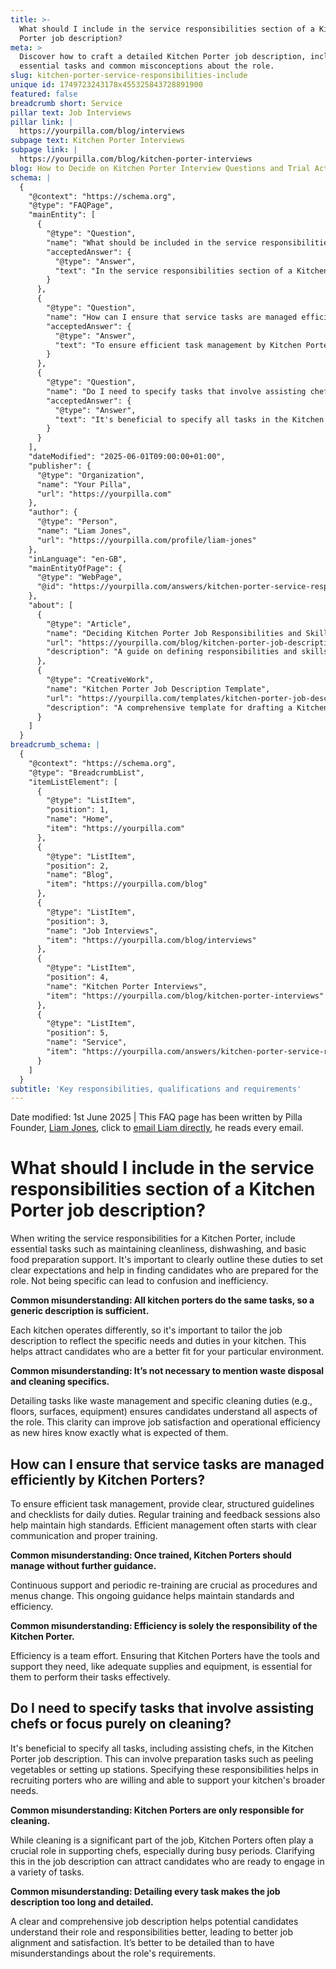 ```yaml
---
title: >-
  What should I include in the service responsibilities section of a Kitchen
  Porter job description?
meta: >
  Discover how to craft a detailed Kitchen Porter job description, including
  essential tasks and common misconceptions about the role.
slug: kitchen-porter-service-responsibilities-include
unique id: 1749723243178x455325843728891900
featured: false
breadcrumb short: Service
pillar text: Job Interviews
pillar link: |
  https://yourpilla.com/blog/interviews
subpage text: Kitchen Porter Interviews
subpage link: |
  https://yourpilla.com/blog/kitchen-porter-interviews
blog: How to Decide on Kitchen Porter Interview Questions and Trial Activities
schema: |
  {
    "@context": "https://schema.org",
    "@type": "FAQPage",
    "mainEntity": [
      {
        "@type": "Question",
        "name": "What should be included in the service responsibilities section of a Kitchen Porter job description?",
        "acceptedAnswer": {
          "@type": "Answer",
          "text": "In the service responsibilities section of a Kitchen Porter job description, include essential tasks such as maintaining cleanliness, dishwashing, and basic food preparation support. Detail tasks like waste management and specific cleaning duties to ensure clarity about the role's expectations. Tailor the job description to reflect the specific needs and duties of your kitchen."
        }
      },
      {
        "@type": "Question",
        "name": "How can I ensure that service tasks are managed efficiently by Kitchen Porters?",
        "acceptedAnswer": {
          "@type": "Answer",
          "text": "To ensure efficient task management by Kitchen Porters, it's critical to provide clear, structured guidelines and checklists for daily duties. Regular training and feedback sessions are also beneficial. Ensure that Kitchen Porters have the necessary tools and support, such as adequate supplies and equipment, to perform their tasks effectively."
        }
      },
      {
        "@type": "Question",
        "name": "Do I need to specify tasks that involve assisting chefs in the Kitchen Porter job description or focus purely on cleaning?",
        "acceptedAnswer": {
          "@type": "Answer",
          "text": "It's beneficial to specify all tasks in the Kitchen Porter job description, including those that involve assisting chefs, such as peeling vegetables or setting up stations. Specifying these responsibilities can help in recruiting porters who are capable of supporting your kitchen's broader needs."
        }
      }
    ],
    "dateModified": "2025-06-01T09:00:00+01:00",
    "publisher": {
      "@type": "Organization",
      "name": "Your Pilla",
      "url": "https://yourpilla.com"
    },
    "author": {
      "@type": "Person",
      "name": "Liam Jones",
      "url": "https://yourpilla.com/profile/liam-jones"
    },
    "inLanguage": "en-GB",
    "mainEntityOfPage": {
      "@type": "WebPage",
      "@id": "https://yourpilla.com/answers/kitchen-porter-service-responsibilities-include"
    },
    "about": [
      {
        "@type": "Article",
        "name": "Deciding Kitchen Porter Job Responsibilities and Skills",
        "url": "https://yourpilla.com/blog/kitchen-porter-job-description",
        "description": "A guide on defining responsibilities and skills required for Kitchen Porter roles, aiding in effective job description writing."
      },
      {
        "@type": "CreativeWork",
        "name": "Kitchen Porter Job Description Template",
        "url": "https://yourpilla.com/templates/kitchen-porter-job-description",
        "description": "A comprehensive template for drafting a Kitchen Porter job description, covering all essential duties and responsibilities."
      }
    ]
  }
breadcrumb_schema: |
  {
    "@context": "https://schema.org",
    "@type": "BreadcrumbList",
    "itemListElement": [
      {
        "@type": "ListItem",
        "position": 1,
        "name": "Home",
        "item": "https://yourpilla.com"
      },
      {
        "@type": "ListItem",
        "position": 2,
        "name": "Blog",
        "item": "https://yourpilla.com/blog"
      },
      {
        "@type": "ListItem",
        "position": 3,
        "name": "Job Interviews",
        "item": "https://yourpilla.com/blog/interviews"
      },
      {
        "@type": "ListItem",
        "position": 4,
        "name": "Kitchen Porter Interviews",
        "item": "https://yourpilla.com/blog/kitchen-porter-interviews"
      },
      {
        "@type": "ListItem",
        "position": 5,
        "name": "Service",
        "item": "https://yourpilla.com/answers/kitchen-porter-service-responsibilities-include"
      }
    ]
  }
subtitle: 'Key responsibilities, qualifications and requirements'
---
```


Date modified: 1st June 2025 | This FAQ page has been written by Pilla Founder, [Liam Jones](https://yourpilla.com/profile/liam-jones), click to [email Liam directly](https://mailto:liam@yourpilla.com), he reads every email.

# What should I include in the service responsibilities section of a Kitchen Porter job description?

When writing the service responsibilities for a Kitchen Porter, include essential tasks such as maintaining cleanliness, dishwashing, and basic food preparation support. It's important to clearly outline these duties to set clear expectations and help in finding candidates who are prepared for the role. Not being specific can lead to confusion and inefficiency.

**Common misunderstanding: All kitchen porters do the same tasks, so a generic description is sufficient.**

Each kitchen operates differently, so it's important to tailor the job description to reflect the specific needs and duties in your kitchen. This helps attract candidates who are a better fit for your particular environment.

**Common misunderstanding: It’s not necessary to mention waste disposal and cleaning specifics.**

Detailing tasks like waste management and specific cleaning duties (e.g., floors, surfaces, equipment) ensures candidates understand all aspects of the role. This clarity can improve job satisfaction and operational efficiency as new hires know exactly what is expected of them.

## How can I ensure that service tasks are managed efficiently by Kitchen Porters?

To ensure efficient task management, provide clear, structured guidelines and checklists for daily duties. Regular training and feedback sessions also help maintain high standards. Efficient management often starts with clear communication and proper training.

**Common misunderstanding: Once trained, Kitchen Porters should manage without further guidance.**

Continuous support and periodic re-training are crucial as procedures and menus change. This ongoing guidance helps maintain standards and efficiency.

**Common misunderstanding: Efficiency is solely the responsibility of the Kitchen Porter.**

Efficiency is a team effort. Ensuring that Kitchen Porters have the tools and support they need, like adequate supplies and equipment, is essential for them to perform their tasks effectively.

## Do I need to specify tasks that involve assisting chefs or focus purely on cleaning?

It's beneficial to specify all tasks, including assisting chefs, in the Kitchen Porter job description. This can involve preparation tasks such as peeling vegetables or setting up stations. Specifying these responsibilities helps in recruiting porters who are willing and able to support your kitchen's broader needs.

**Common misunderstanding: Kitchen Porters are only responsible for cleaning.**

While cleaning is a significant part of the job, Kitchen Porters often play a crucial role in supporting chefs, especially during busy periods. Clarifying this in the job description can attract candidates who are ready to engage in a variety of tasks.

**Common misunderstanding: Detailing every task makes the job description too long and detailed.**

A clear and comprehensive job description helps potential candidates understand their role and responsibilities better, leading to better job alignment and satisfaction. It’s better to be detailed than to have misunderstandings about the role's requirements.
